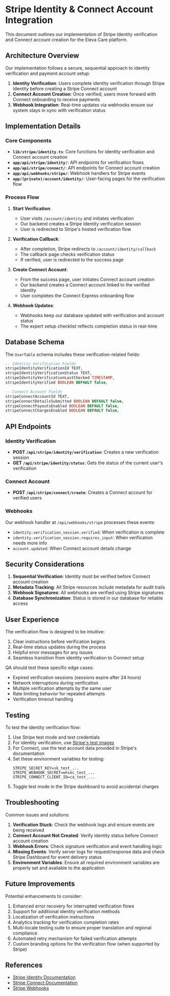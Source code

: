 # Stripe Identity & Connect Account Integration

This document outlines our implementation of Stripe Identity verification and Connect account creation for the Eleva Care platform.

## Architecture Overview

Our implementation follows a secure, sequential approach to identity verification and payment account setup:

1. **Identity Verification**: Users complete identity verification through Stripe Identity before creating a Stripe Connect account
2. **Connect Account Creation**: Once verified, users move forward with Connect onboarding to receive payments
3. **Webhook Integration**: Real-time updates via webhooks ensure our system stays in sync with verification status

## Implementation Details

### Core Components

- **`lib/stripe/identity.ts`**: Core functions for identity verification and Connect account creation
- **`app/api/stripe/identity/`**: API endpoints for verification flows
- **`app/api/stripe/connect/`**: API endpoints for Connect account creation
- **`app/api/webhooks/stripe/`**: Webhook handlers for Stripe events
- **`app/(private)/account/identity/`**: User-facing pages for the verification flow

### Process Flow

1. **Start Verification**:

   - User visits `/account/identity` and initiates verification
   - Our backend creates a Stripe Identity verification session
   - User is redirected to Stripe's hosted verification flow

2. **Verification Callback**:

   - After completion, Stripe redirects to `/account/identity/callback`
   - The callback page checks verification status
   - If verified, user is redirected to the success page

3. **Create Connect Account**:

   - From the success page, user initiates Connect account creation
   - Our backend creates a Connect account linked to the verified identity
   - User completes the Connect Express onboarding flow

4. **Webhook Updates**:
   - Webhooks keep our database updated with verification and account status
   - The expert setup checklist reflects completion status in real-time

## Database Schema

The `UserTable` schema includes these verification-related fields:

```sql
-- Identity Verification Fields
stripeIdentityVerificationId TEXT,
stripeIdentityVerificationStatus TEXT,
stripeIdentityVerificationLastChecked TIMESTAMP,
stripeIdentityVerified BOOLEAN DEFAULT false,

-- Connect Account Fields
stripeConnectAccountId TEXT,
stripeConnectDetailsSubmitted BOOLEAN DEFAULT false,
stripeConnectPayoutsEnabled BOOLEAN DEFAULT false,
stripeConnectChargesEnabled BOOLEAN DEFAULT false,
```

## API Endpoints

### Identity Verification

- **POST `/api/stripe/identity/verification`**: Creates a new verification session
- **GET `/api/stripe/identity/status`**: Gets the status of the current user's verification

### Connect Account

- **POST `/api/stripe/connect/create`**: Creates a Connect account for verified users

### Webhooks

Our webhook handler at `/api/webhooks/stripe` processes these events:

- `identity.verification_session.verified`: When verification is complete
- `identity.verification_session.requires_input`: When verification needs more info
- `account.updated`: When Connect account details change

## Security Considerations

1. **Sequential Verification**: Identity must be verified before Connect account creation
2. **Metadata Tracking**: All Stripe resources include metadata for audit trails
3. **Webhook Signatures**: All webhooks are verified using Stripe signatures
4. **Database Synchronization**: Status is stored in our database for reliable access

## User Experience

The verification flow is designed to be intuitive:

1. Clear instructions before verification begins
2. Real-time status updates during the process
3. Helpful error messages for any issues
4. Seamless transition from identity verification to Connect setup

QA should test these specific edge cases:

- Expired verification sessions (sessions expire after 24 hours)
- Network interruptions during verification
- Multiple verification attempts by the same user
- Rate limiting behavior for repeated attempts
- Verification timeout handling

## Testing

To test the identity verification flow:

1. Use Stripe test mode and test credentials
2. For identity verification, use [Stripe's test images](https://stripe.com/docs/identity/test-verification)
3. For Connect, use the test account data provided in Stripe's documentation
4. Set these environment variables for testing:
   ```
   STRIPE_SECRET_KEY=sk_test_...
   STRIPE_WEBHOOK_SECRET=whsec_test_...
   STRIPE_CONNECT_CLIENT_ID=ca_test_...
   ```
5. Toggle test mode in the Stripe dashboard to avoid accidental charges

## Troubleshooting

Common issues and solutions:

1. **Verification Stuck**: Check the webhook logs and ensure events are being received
2. **Connect Account Not Created**: Verify identity status before Connect account creation
3. **Webhook Errors**: Check signature verification and event handling logic
4. **Missing Events**: Verify server logs for request/response data and check Stripe Dashboard for event delivery status
5. **Environment Variables**: Ensure all required environment variables are properly set and available to the application

## Future Improvements

Potential enhancements to consider:

1. Enhanced error recovery for interrupted verification flows
2. Support for additional identity verification methods
3. Localization of verification instructions
4. Analytics tracking for verification completion rates
5. Multi-locale testing suite to ensure proper translation and regional compliance
6. Automated retry mechanism for failed verification attempts
7. Custom branding options for the verification flow (when supported by Stripe)

## References

- [Stripe Identity Documentation](https://stripe.com/docs/identity)
- [Stripe Connect Documentation](https://stripe.com/docs/connect)
- [Stripe Webhooks](https://stripe.com/docs/webhooks)
